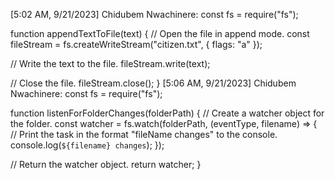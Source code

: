 [5:02 AM, 9/21/2023] Chidubem Nwachinere: const fs = require("fs");

function appendTextToFile(text) {
  // Open the file in append mode.
  const fileStream = fs.createWriteStream("citizen.txt", { flags: "a" });

  // Write the text to the file.
  fileStream.write(text);

  // Close the file.
  fileStream.close();
}
[5:06 AM, 9/21/2023] Chidubem Nwachinere: const fs = require("fs");

function listenForFolderChanges(folderPath) {
  // Create a watcher object for the folder.
  const watcher = fs.watch(folderPath, (eventType, filename) => {
    // Print the task in the format "fileName changes" to the console.
    console.log(`${filename} changes`);
  });

  // Return the watcher object.
  return watcher;
}
